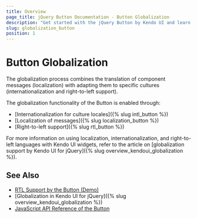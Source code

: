 ```yaml
---
title: Overview
page_title: jQuery Button Documentation - Button Globalization
description: "Get started with the jQuery Button by Kendo UI and learn about the globalization options it supports."
slug: globalization_button
position: 1
---
```


# Button Globalization

The globalization process combines the translation of component messages (localization) with adapting them to specific cultures (internationalization and right-to-left support).

The globalization functionality of the Button is enabled through:
* [Internationalization for culture locales]({% slug intl_button %})
* [Localization of messages]({% slug localization_button %})
* [Right-to-left support]({% slug rtl_button %})

For more information on using localization, internationalization, and right-to-left languages with Kendo UI widgets, refer to the article on [globalization support by Kendo UI for jQuery]({% slug overview_kendoui_globalization %}).

## See Also

* [RTL Support by the Button (Demo)](https://demos.telerik.com/kendo-ui/button/right-to-left-support)
* [Globalization in Kendo UI for jQuery]({% slug overview_kendoui_globalization %})
* [JavaScript API Reference of the Button](/api/javascript/ui/button)
